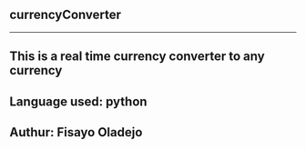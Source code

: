 ## currencyConverter
---
This is a real time currency converter to any currency 
---
Language used: python 
----
## Authur: Fisayo Oladejo
